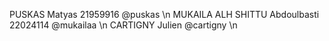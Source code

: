 PUSKAS Matyas 21959916 @puskas \n
MUKAILA ALH SHITTU Abdoulbasti 22024114 @mukailaa \n
CARTIGNY Julien @cartigny \n